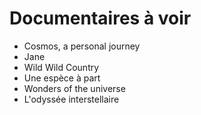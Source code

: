 # Documentaires à voir

- Cosmos, a personal journey
- Jane
- Wild Wild Country
- Une espèce à part
- Wonders of the universe
- L'odyssée interstellaire

